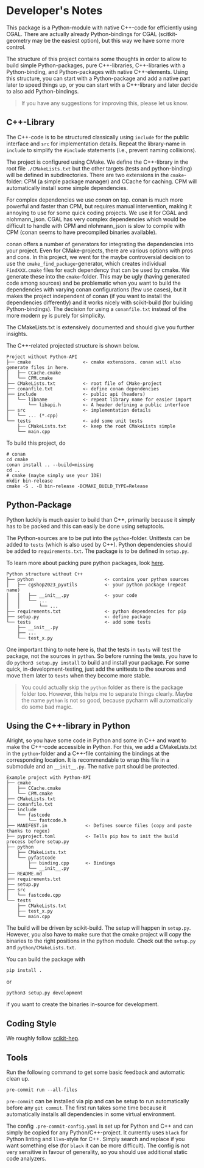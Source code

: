 # Developer's Notes

This package is a Python-module with native C++-code for efficiently using CGAL.
There are actually already Python-bindings for CGAL (scitkit-geometry may be
the easiest option), but this way we have some more control.

The structure of this project contains some thoughts in order to allow to build
simple Python-packages, pure C++-libraries, C++-libraries with a Python-binding,
and Python-packages with native C++-elements. Using this structure, you can start
with a Python-package and add a native part later to speed things up, or
you can start with a C++-library and later decide to also add Python-bindings.

> If you have any suggestions for improving this, please let us know.

## C++-Library

The C++-code is to be structured classically using `include` for the public
interface and `src` for implementation details. Repeat the library-name in
`include` to simplify the `#include` statements (i.e., prevent naming
collisions).

The project is configured using CMake. We define the C++-library in
the root file `./CMakeLists.txt` but the other targets (tests and
python-binding) will be defined in subdirectories. There are two
extensions in the `cmake`-folder: CPM (a simple package manager) and
CCache for caching.
CPM will automatically install some simple dependencies.

For complex dependencies we use _conan_ on top. conan is much more powerful
and faster than CPM, but requires manual intervention, making it annoying
to use for some quick coding projects. We use it for CGAL and nlohmann_json.
CGAL has very complex dependencies which would be difficult to handle with CPM
and nlohmann_json is slow to compile with CPM (conan seems to have precompiled
binaries available).

conan offers a number of generators for integrating the dependencies into
your project. Even for CMake-projects, there are various options with pros
and cons. In this project, we went for the maybe controversial decision to
use the `cmake_find_package`-generator, which creates individual `FindXXX.cmake`
files for each dependency that can be used by cmake. We generate these into
the `cmake`-folder. This may be ugly (having generated code among sources)
and be problematic when you want to build the dependencies with varying conan
configurations (few use cases), but it makes the project independent of conan
(if you want to install the dependencies differently) and it works nicely
with scikit-build (for building Python-bindings). The decision for using
a `conanfile.txt` instead of the more modern `py` is purely for simplicity.

The CMakeLists.txt is extensively documented and should give you further
insights.

The C++-related projected structure is shown below.

```text
Project without Python-API
├── cmake                   <- cmake extensions. conan will also generate files in here.
│   ├── CCache.cmake
│   └── CPM.cmake
├── CMakeLists.txt          <- root file of CMake-project
├── conanfile.txt           <- define conan dependencies
├── include                 <- public api (headers)
│   └── libname             <- repeat library name for easier import
│       └── libapi.h        <- A header defining a public interface
├── src                     <- implementation details
│   └── ... (*.cpp)
└── tests                   <- add some unit tests
    ├── CMakeLists.txt      <- keep the root CMakeLists simple
    └── main.cpp
```

To build this project, do

```shell
# conan
cd cmake
conan install .. --build=missing
cd ..
# cmake (maybe simply use your IDE)
mkdir bin-release
cmake -S . -B bin-release -DCMAKE_BUILD_TYPE=Release
```

## Python-Package

Python luckily is much easier to build than C++, primarily because it simply
has to be packed and this can easily be done using setuptools.

The Python-sources are to be put into the `python`-folder. Unittests
can be added to `tests` (which is also used by C++). Python dependencies should
be added to `requirements.txt`. The package is to be defined in `setup.py`.

To learn more about packing pure python packages, look [here](https://setuptools.pypa.io/en/latest/).

```text
Python structure without C++
├── python                          <- contains your python sources
│   ├── cgshop2023_pyutils          <- your python package (repeat name)
│   │   ├── __init__.py             <- your code
│   │   └── ...
│   │       └── ...
├── requirements.txt                <- python dependencies for pip
├── setup.py                        <- define package
└── tests                           <- add some tests
    ├── __init__.py
    ├── ...
    └── test_x.py
```

One important thing to note here is, that the tests in `tests` will
test the package, not the sources in `python`. So before running the
tests, you have to do `python3 setup.py install` to build and install
your package. For some quick, in-development-testing, just add the
unittests to the sources and move them later to `tests` when they
become more stable.

> You could actually skip the `python` folder as there is the package folder too. However, this helps me to separate things clearly. Maybe the name `python` is not so good, because pycharm will automatically do some bad magic.

## Using the C++-library in Python

Alright, so you have some code in Python and some in C++ and want to make
the C++-code accessible in Python.
For this, we add a CMakeLists.txt in the `python`-folder and a
C++-file containing the bindings at the corresponding location.
It is recommendable to wrap this file in a submodule and an `__init__.py`.
The native part should be protected.

```text
Example project with Python-API
├── cmake
│   ├── CCache.cmake
│   └── CPM.cmake
├── CMakeLists.txt
├── conanfile.txt
├── include
│   └── fastcode
│       └── fastcode.h
├── MANIFEST.in              <- Defines source files (copy and paste thanks to regex)
├── pyproject.toml           <- Tells pip how to init the build process before setup.py
├── python
│   ├── CMakeLists.txt
│   └── pyfastcode
│       ├── binding.cpp      <- Bindings
│       └── __init__.py
├── README.md
├── requirements.txt
├── setup.py
├── src
│   └── fastcode.cpp
└── tests
    ├── CMakeLists.txt
    ├── test_x.py
    └── main.cpp
```

The build will be driven by scikit-build. The setup will happen in `setup.py`.
However, you also have to make sure that the cmake project will copy the binaries
to the right positions in the python module. Check out the `setup.py` and `python/CMakeLists.txt`.

You can build the package with

```shell
pip install .
```

or

```shell
python3 setup.py development
```

if you want to create the binaries in-source for development.

## Coding Style

We roughly follow [scikit-hep](https://scikit-hep.org/developer/style).

## Tools

Run the following command to get some basic feedback and automatic clean up.

```shell
pre-commit run --all-files
```

`pre-commit` can be installed via pip and can be setup to run automatically before any `git commit`.
The first run takes some time because it automatically installs all dependencies in some virtual environment.

The config `.pre-commit-config.yaml` is set up for Python and C++ and can simply be copied for any Python/C++-project.
It currently uses `black` for Python linting and `llvm`-style for C++. Simply search and replace if you want
something else (for `black` it can be more difficult). The config is not very sensitive in favour of generality, so
you should use additional static code analyzers.
